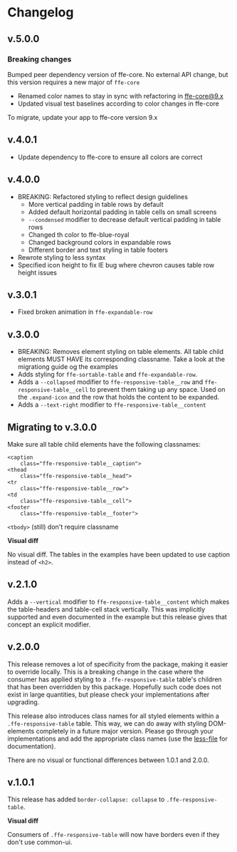 # Changelog

## v.5.0.0

### Breaking changes

Bumped peer dependency version of ffe-core. No external API change, but this version requires a new major of `ffe-core`

* Renamed color names to stay in sync with refactoring in ffe-core@9.x
* Updated visual test baselines according to color changes in ffe-core

To migrate, update your app to ffe-core version 9.x

## v.4.0.1

* Update dependency to ffe-core to ensure all colors are correct

## v.4.0.0

* BREAKING: Refactored styling to reflect design guidelines
	* More vertical padding in table rows by default
	* Added default horizontal padding in table cells on small screens
	* `--condensed` modifier to decrease default vertical padding in table rows
	* Changed th color to ffe-blue-royal
	* Changed background colors in expandable rows
	* Different border and text styling in table footers
* Rewrote styling to less syntax
* Specified icon height to fix IE bug where chevron causes table row height issues

## v.3.0.1

* Fixed broken animation in `ffe-expandable-row`

## v.3.0.0

* BREAKING: Removes element styling on table elements.
All table child elements MUST HAVE its corresponding classname. Take a look at the migrationg guide og the examples
* Adds styling for `ffe-sortable-table` and `ffe-expandable-row`.
* Adds a `--collapsed` modifier to `ffe-responsive-table__row` and `ffe-responsive-table__cell` to prevent them taking
up any space. Used on the `.expand-icon` and the row that holds the content to be expanded.
* Adds a `--text-right` modifier to `ffe-responsive-table__content`

## Migrating to v.3.0.0 ##
Make sure all table child elements have the following classnames:
```
<caption
    class="ffe-responsive-table__caption">
<thead
    class="ffe-responsive-table__head">
<tr
    class="ffe-responsive-table__row">
<td
    class="ffe-responsive-table__cell">
<footer
    class="ffe-responsive-table__footer">
```

`<tbody>`  (still) don't require classname

**Visual diff**

No visual diff. The tables in the examples have been updated to use caption instead of `<h2>`.

## v.2.1.0

Adds a `--vertical` modifier to `ffe-responsive-table__content` which makes the table-headers
and table-cell stack vertically. This was implicitly supported and even documented in the
example but this release gives that concept an explicit modifier.

## v.2.0.0

This release removes a lot of specificity from the package, making it easier to override
locally. This is a breaking change in the case where the consumer has applied styling to
a `.ffe-responsive-table` table's children that has been overridden by this package.
Hopefully such code does not exist in large quantities, but please check your implementations
after upgrading.

This release also introduces class names for all styled elements within a
`.ffe-responsive-table` table. This way, we can do away with styling DOM-elements completely
in a future major version. Please go through your implementations and add the appropriate
class names (use the [less-file](less/responsive-table.less) for documentation).

There are no visual or functional differences between 1.0.1 and 2.0.0.

## v.1.0.1

This release has added `border-collapse: collapse` to `.ffe-responsive-table`.

**Visual diff**

Consumers of `.ffe-responsive-table` will now have borders even if they don't use common-ui.
